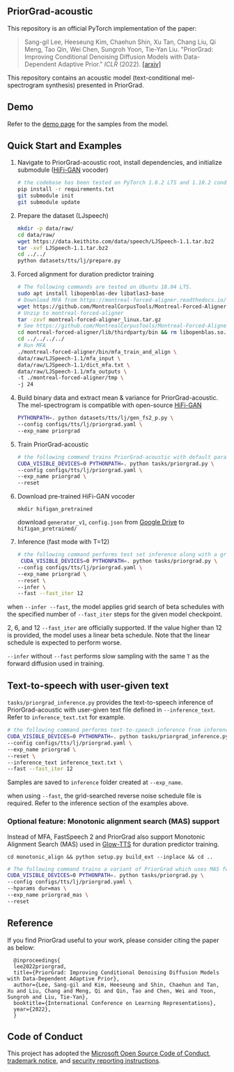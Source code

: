 ## PriorGrad-acoustic

This repository is an official PyTorch implementation of the paper:

> Sang-gil Lee, Heeseung Kim, Chaehun Shin, Xu Tan, Chang Liu, Qi Meng, Tao Qin, Wei Chen, Sungroh Yoon, Tie-Yan Liu. "PriorGrad: Improving Conditional Denoising Diffusion Models with Data-Dependent Adaptive Prior." _ICLR_ (2022).
>[[arxiv]](https://arxiv.org/abs/2106.06406)
>

This repository contains an acoustic model (text-conditional mel-spectrogram synthesis) presented in PriorGrad.

## Demo

Refer to the [demo page](https://speechresearch.github.io/priorgrad/) for the samples from the model.

## Quick Start and Examples

1. Navigate to PriorGrad-acoustic root, install dependencies, and initialize submodule ([HiFi-GAN](https://github.com/jik876/hifi-gan) vocoder)
   ```bash
   # the codebase has been tested on PyTorch 1.8.2 LTS and 1.10.2 conda binaries
   pip install -r requirements.txt
   git submodule init
   git submodule update
   ```

2. Prepare the dataset (LJspeech)
   ```bash
   mkdir -p data/raw/
   cd data/raw/
   wget https://data.keithito.com/data/speech/LJSpeech-1.1.tar.bz2
   tar -xvf LJSpeech-1.1.tar.bz2
   cd ../../
   python datasets/tts/lj/prepare.py
   ```
3. Forced alignment for duration predictor training
   ```bash
   # The following commands are tested on Ubuntu 18.04 LTS.
   sudo apt install libopenblas-dev libatlas3-base
   # Download MFA from https://montreal-forced-aligner.readthedocs.io/en/stable/aligning.html
   wget https://github.com/MontrealCorpusTools/Montreal-Forced-Aligner/releases/download/v1.0.1/montreal-forced-aligner_linux.tar.gz
   # Unzip to montreal-forced-aligner
   tar -zxvf montreal-forced-aligner_linux.tar.gz
   # See https://github.com/MontrealCorpusTools/Montreal-Forced-Aligner/issues/149 regarding this fix
   cd montreal-forced-aligner/lib/thirdparty/bin && rm libopenblas.so.0 && ln -s ../../libopenblasp-r0-8dca6697.3.0.dev.so libopenblas.so.0
   cd ../../../../
   # Run MFA
   ./montreal-forced-aligner/bin/mfa_train_and_align \
   data/raw/LJSpeech-1.1/mfa_input \
   data/raw/LJSpeech-1.1/dict_mfa.txt \
   data/raw/LJSpeech-1.1/mfa_outputs \
   -t ./montreal-forced-aligner/tmp \
   -j 24
   ```

4. Build binary data and extract mean & variance for PriorGrad-acoustic. The mel-spectrogram is compatible with open-source [HiFi-GAN](https://github.com/jik876/hifi-gan)

   ```bash
   PYTHONPATH=. python datasets/tts/lj/gen_fs2_p.py \
   --config configs/tts/lj/priorgrad.yaml \
   --exp_name priorgrad
   ```

5. Train PriorGrad-acoustic
   ```bash
   # the following command trains PriorGrad-acoustic with default parameters defined in configs/tts/lj/priorgrad.yaml
   CUDA_VISIBLE_DEVICES=0 PYTHONPATH=. python tasks/priorgrad.py \
   --config configs/tts/lj/priorgrad.yaml \
   --exp_name priorgrad \
   --reset
   ```

6. Download pre-trained HiFi-GAN vocoder
    ```
    mkdir hifigan_pretrained
    ```
    download `generator_v1`, `config.json` from [Google Drive](https://drive.google.com/drive/folders/1XtZ_AaYIsnx1zh_HxhrG5SZ6MUJV59gm) to `hifigan_pretrained/`

   
7. Inference (fast mode with T=12)
   ```bash
   # the following command performs test set inference along with a grid search of the reverse noise schedule. 
    CUDA_VISIBLE_DEVICES=0 PYTHONPATH=. python tasks/priorgrad.py \
   --config configs/tts/lj/priorgrad.yaml \
   --exp_name priorgrad \
   --reset \
   --infer \
   --fast --fast_iter 12
   ```
   
when `--infer --fast`, the model applies grid search of beta schedules with the specified number of `--fast_iter` steps for the given model checkpoint.

2, 6, and 12 `--fast_iter` are officially supported. If the value higher than 12 is provided, the model uses a linear beta schedule. Note that the linear schedule is expected to perform worse.


`--infer` without `--fast` performs slow sampling with the same `T` as the forward diffusion used in training.

## Text-to-speech with user-given text

`tasks/priorgrad_inference.py` provides the text-to-speech inference of PriorGrad-acoustic with user-given text file defined in `--inference_text`. Refer to `inference_text.txt` for example.
   ```bash
   # the following command performs text-to-speech inference from inference_text.txt
   CUDA_VISIBLE_DEVICES=0 PYTHONPATH=. python tasks/priorgrad_inference.py \
   --config configs/tts/lj/priorgrad.yaml \
   --exp_name priorgrad \
   --reset \
   --inference_text inference_text.txt \
   --fast --fast_iter 12
   ```

Samples are saved to `inference` folder created at `--exp_name`.

when using `--fast`, the grid-searched reverse noise schedule file is required. Refer to the inference section of the examples above.  

### Optional feature: Monotonic alignment search (MAS) support
Instead of MFA, FastSpeech 2 and PriorGrad also support Monotonic Alignment Search (MAS) used in [Glow-TTS](https://github.com/jaywalnut310/glow-tts/) for duration predictor training.

```cd monotonic_align && python setup.py build_ext --inplace && cd ..```

   ```bash
   # The following command trains a variant of PriorGrad which uses MAS for training the duration predictor.
   CUDA_VISIBLE_DEVICES=0 PYTHONPATH=. python tasks/priorgrad.py \
   --config configs/tts/lj/priorgrad.yaml \
   --hparams dur=mas \
   --exp_name priorgrad_mas \
   --reset
   ```

## Reference
If you find PriorGrad useful to your work, please consider citing the paper as below:

      @inproceedings{
      lee2022priorgrad,
      title={PriorGrad: Improving Conditional Denoising Diffusion Models with Data-Dependent Adaptive Prior},
      author={Lee, Sang-gil and Kim, Heeseung and Shin, Chaehun and Tan, Xu and Liu, Chang and Meng, Qi and Qin, Tao and Chen, Wei and Yoon, Sungroh and Liu, Tie-Yan},
      booktitle={International Conference on Learning Representations},
      year={2022},
      }

## Code of Conduct
This project has adopted the [Microsoft Open Source Code of Conduct](https://opensource.microsoft.com/codeofconduct),
[trademark notice](https://docs.opensource.microsoft.com/releasing/), and [security reporting instructions](https://docs.opensource.microsoft.com/releasing/maintain/security/).